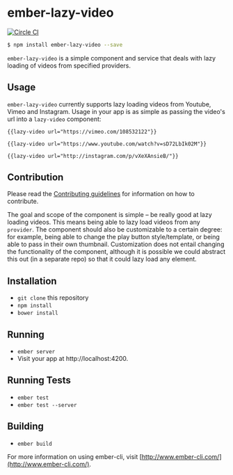 # ember-lazy-video

[![Circle CI](https://circleci.com/gh/poteto/ember-lazy-video.svg?style=svg)](https://circleci.com/gh/poteto/ember-lazy-video)

```sh
$ npm install ember-lazy-video --save
```

`ember-lazy-video` is a simple component and service that deals with lazy loading of videos from specified providers.

## Usage

`ember-lazy-video` currently supports lazy loading videos from Youtube, Vimeo and Instagram.  Usage in your app is as simple as passing the video's url into a `lazy-video` component:

`{{lazy-video url="https://vimeo.com/108532122"}}`

`{{lazy-video url="https://www.youtube.com/watch?v=sD72LbIk02M"}}`

`{{lazy-video url="http://instagram.com/p/vXeXAnsieB/"}}`

## Contribution
Please read the [Contributing guidelines](CONTRIBUTING.md) for information on how to contribute.

The goal and scope of the component is simple – be really good at lazy loading videos. This means being able to lazy load videos from any `provider`. The component should also be customizable to a certain degree: for example, being able to change the play button style/template, or being able to pass in their own thumbnail. Customization does not entail changing the functionality of the component, although it is possible we could abstract this out (in a separate repo) so that it could lazy load any element.

## Installation

* `git clone` this repository
* `npm install`
* `bower install`

## Running

* `ember server`
* Visit your app at http://localhost:4200.

## Running Tests

* `ember test`
* `ember test --server`

## Building

* `ember build`

For more information on using ember-cli, visit [http://www.ember-cli.com/](http://www.ember-cli.com/).
